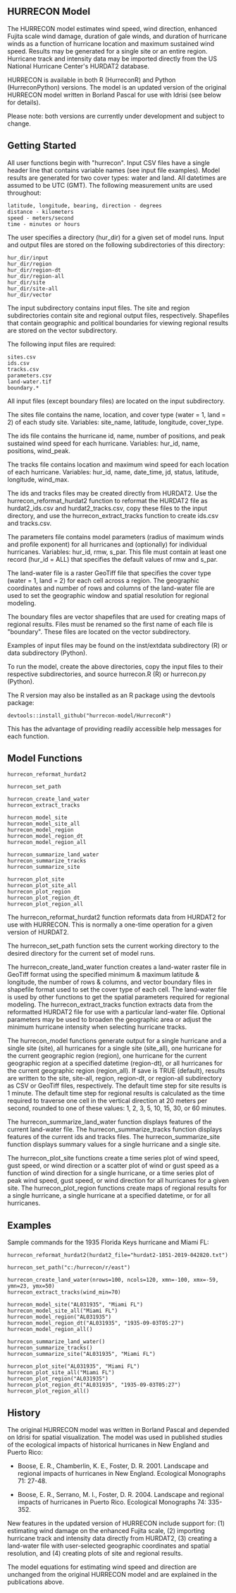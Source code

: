 ## HURRECON Model

The HURRECON model estimates wind speed, wind direction, enhanced Fujita scale
wind damage, duration of gale winds, and duration of hurricane winds as a function 
of hurricane location and maximum sustained wind speed. Results may be generated for 
a single site or an entire region. Hurricane track and intensity data may be imported
directly from the US National Hurricane Center's HURDAT2 database.

HURRECON is available in both R (HurreconR) and Python (HurreconPython) versions. 
The model is an updated version of the original HURRECON model written in Borland 
Pascal for use with Idrisi (see below for details).

Please note: both versions are currently under development and subject to change.

## Getting Started

All user functions begin with "hurrecon". Input CSV files have a single header
line that contains variable names (see input file examples). Model results are 
generated for two cover types: water and land. All datetimes are assumed to be 
UTC (GMT). The following measurement units are used throughout:

```{r}
latitude, longitude, bearing, direction - degrees
distance - kilometers
speed - meters/second
time - minutes or hours
```

The user specifies a directory (hur_dir) for a given set of model runs. Input
and output files are stored on the following subdirectories of this directory:

```{r}
hur_dir/input
hur_dir/region
hur_dir/region-dt
hur_dir/region-all
hur_dir/site
hur_dir/site-all
hur_dir/vector
```

The input subdirectory contains input files. The site and region subdirectories
contain site and regional output files, respectively. Shapefiles that contain
geographic and political boundaries for viewing regional results are stored on the 
vector subdirectory.

The following input files are required:

```{r}
sites.csv
ids.csv
tracks.csv
parameters.csv
land-water.tif
boundary.*
```

All input files (except boundary files) are located on the input subdirectory.

The sites file contains the name, location, and cover type (water = 1, land = 2)
of each study site. Variables: site_name, latitude, longitude, cover_type.

The ids file contains the hurricane id, name, number of positions, and peak 
sustained wind speed for each hurricane. Variables: hur_id, name, positions,
wind_peak.

The tracks file contains location and maximum wind speed for each location of
each hurricane. Variables: hur_id, name, date_time, jd, status, latitude,
longitude, wind_max.

The ids and tracks files may be created directly from HURDAT2. Use the 
hurrecon_reformat_hurdat2 function to reformat the HURDAT2 file as hurdat2_ids.csv
and hurdat2_tracks.csv, copy these files to the input directory, and use the
hurrecon_extract_tracks function to create ids.csv and tracks.csv.

The parameters file contains model parameters (radius of maximum winds and profile
exponent) for all hurricanes and (optionally) for individual hurricanes. Variables:
hur_id, rmw, s_par. This file must contain at least one record (hur_id = ALL) that 
specifies the default values of rmw and s_par.

The land-water file is a raster GeoTiff file that specifies the cover type 
(water = 1, land = 2) for each cell across a region. The geographic coordinates 
and number of rows and columns of the land-water file are used to set the geographic
window and spatial resolution for regional modeling.

The boundary files are vector shapefiles that are used for creating maps of regional
results. Files must be renamed so the first name of each file is "boundary".
These files are located on the vector subdirectory.

Examples of input files may be found on the inst/extdata subdirectory (R) or data
subdirectory (Python).

To run the model, create the above directories, copy the input files to their
respective subdirectories, and source hurrecon.R (R) or hurrecon.py (Python). 

The R version may also be installed as an R package using the devtools package:

```{r}	
devtools::install_github("hurrecon-model/HurreconR")
```

This has the advantage of providing readily accessible help messages for each 
function.

## Model Functions

```{r}	
hurrecon_reformat_hurdat2

hurrecon_set_path

hurrecon_create_land_water
hurrecon_extract_tracks

hurrecon_model_site
hurrecon_model_site_all
hurrecon_model_region
hurrecon_model_region_dt
hurrecon_model_region_all

hurrecon_summarize_land_water
hurrecon_summarize_tracks
hurrecon_summarize_site

hurrecon_plot_site
hurrecon_plot_site_all
hurrecon_plot_region
hurrecon_plot_region_dt
hurrecon_plot_region_all
```

The hurrecon_reformat_hurdat2 function reformats data from HURDAT2 
for use with HURRECON. This is normally a one-time operation for a
given version of HURDAT2.

The hurrecon_set_path function sets the current working directory to 
the desired directory for the current set of model runs.

The hurrecon_create_land_water function creates a land-water raster file
in GeoTiff format using the specified minimum & maximum latitude & longitude,
the number of rows & columns, and vector boundary files in shapefile 
format used to set the cover type of each cell. The land-water file is used
by other functions to get the spatial parameters required for regional 
modeling.  The hurrecon_extract_tracks function extracts data from 
the reformatted HURDAT2 file for use with a particular land-water file.
Optional parameters may be used to broaden the geographic area or adjust 
the minimum hurricane intensity when selecting hurricane tracks.

The hurrecon_model functions generate output for a single hurricane and a 
single site (site), all hurricanes for a single site (site_all), one hurricane
for the current geographic region (region), one hurricane for the current 
geographic region at a specified datetime (region-dt), or all hurricanes for
the current geographic region (region_all). If save is TRUE (default), results
are written to the site, site-all, region, region-dt, or region-all subdirectory 
as CSV or GeoTiff files, respectively. The default time step for site results is 
1 minute. The default time step for regional results is calculated as the time 
required to traverse one cell in the vertical direction at 20 meters per second, 
rounded to one of these values: 1, 2, 3, 5, 10, 15, 30, or 60 minutes.

The hurrecon_summarize_land_water function displays features of the current
land-water file. The hurrecon_summarize_tracks function displays features of
the current ids and tracks files. The hurrecon_summarize_site function displays
summary values for a single hurricane and a single site.

The hurrecon_plot_site functions create a time series plot of wind speed, gust
speed, or wind direction or a scatter plot of wind or gust speed as a function of
wind direction for a single hurricane, or a time series plot of peak
wind speed, gust speed, or wind direction for all hurricanes for a given site.
The hurrecon_plot_region functions create maps of regional results for a 
single hurricane, a single hurricane at a specified datetime, or for all hurricanes.

## Examples

Sample commands for the 1935 Florida Keys hurricane and Miami FL:

```{r}
hurrecon_reformat_hurdat2(hurdat2_file="hurdat2-1851-2019-042820.txt")

hurrecon_set_path("c:/hurrecon/r/east")

hurrecon_create_land_water(nrows=100, ncols=120, xmn=-100, xmx=-59, ymn=23, ymx=50)
hurrecon_extract_tracks(wind_min=70)

hurrecon_model_site("AL031935", "Miami FL")
hurrecon_model_site_all("Miami FL")
hurrecon_model_region("AL031935")
hurrecon_model_region_dt("AL031935", "1935-09-03T05:27")
hurrecon_model_region_all()

hurrecon_summarize_land_water()
hurrecon_summarize_tracks()
hurrecon_summarize_site("AL031935", "Miami FL")

hurrecon_plot_site("AL031935", "Miami FL")
hurrecon_plot_site_all("Miami FL")
hurrecon_plot_region("AL031935")
hurrecon_plot_region_dt("AL031935", "1935-09-03T05:27")
hurrecon_plot_region_all()
```

## History

The original HURRECON model was written in Borland Pascal and depended on Idrisi 
for spatial visualization. The model was used in published studies of the ecological 
impacts of historical hurricanes in New England and Puerto Rico:

* Boose, E. R., Chamberlin, K. E., Foster, D. R. 2001. Landscape and regional impacts 
of hurricanes in New England. Ecological Monographs 71: 27-48.

* Boose, E. R., Serrano, M. I., Foster, D. R. 2004. Landscape and regional impacts of 
hurricanes in Puerto Rico. Ecological Monographs 74: 335-352.

New features in the updated version of HURRECON include support for: (1) estimating 
wind damage on the enhanced Fujita scale, (2) importing hurricane track and intensity 
data directly from HURDAT2, (3) creating a land-water file with user-selected 
geographic coordinates and spatial resolution, and (4) creating plots of site and 
regional results.

The model equations for estimating wind speed and direction are unchanged from the 
original HURRECON model and are explained in the publications above.

